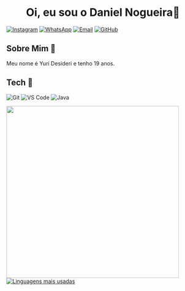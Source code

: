 <h1 align = "center">Oi, eu sou o Daniel Nogueira🤝
</h1>

[![Instagram](https://img.shields.io/badge/Instagram-E4405F?style=for-the-badge&logo=instagram&logoColor=white)](https://www.instagram.com/yuri_desideri.c/)
[![WhatsApp](https://img.shields.io/badge/WhatsApp-25D366?style=for-the-badge&logo=whatsapp&logoColor=white)](https://api.whatsapp.com/send?phone=5564981214035&text=oi)
[![Email](https://img.shields.io/badge/Gmail-D14836?style=for-the-badge&logo=gmail&logoColor=white)](mailto:yuridesideri12@gmail.com)
[![GitHub](https://img.shields.io/badge/GitHub-100000?style=for-the-badge&logo=github&logoColor=white)](https://github.com/yuridesideri)

## Sobre Mim 👋

Meu nome é Yuri Desideri e tenho 19 anos.

## Tech 🤖

![Git](https://img.shields.io/badge/GIT-E44C30?style=for-the-badge&logo=git&logoColor=white)
![VS Code](https://img.shields.io/badge/Visual_Studio_Code-0078D4?style=for-the-badge&logo=visual%20studio%20code&logoColor=white)
![Java](https://img.shields.io/badge/Java-ED8B00?style=for-the-badge&logo=java&logoColor=white)

<img align = "left" width="450" src = "https://github-readme-stats.vercel.app/api?username=yuridesideri&show_icons=true&theme=dark&locale=pt-br&custom_title=Estatísticas%20do%20GitHub"/>

[![Linguagens mais usadas](https://github-readme-stats.vercel.app/api/top-langs/?username=yuridesideri&layout=compact&locale=pt-br)](https://github.com/daniel-costa/github-readme-stats)
